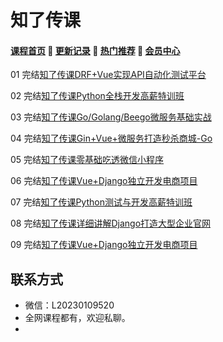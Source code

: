 # 知了传课

#### [**课程首页**](../../README.md) 💖 [**更新记录**](./gxjl-2023.md) 💖 [**热门推荐**](./rmtj.md) 💖 [**会员中心**](./vip.md)

01 完结[知了传课DRF+Vue实现API自动化测试平台](https://study.163.com/course/introduction.htm?courseId=1210028051)

02 完结[知了传课Python全栈开发高薪特训班](https://study.163.com/course/introduction.htm?courseId=1004504016)

03 完结[知了传课Go/Golang/Beego微服务基础实战](https://study.163.com/course/introduction/1209977452.htm)

04 完结[知了传课Gin+Vue+微服务打造秒杀商城-Go](https://study.163.com/course/introduction/1210803856.htm)

05 完结[知了传课零基础吃透微信小程序](https://study.163.com/course/introduction.htm?courseId=1006226013)

06 完结[知了传课Vue+Django独立开发电商项目](https://study.163.com/course/introduction.htm?courseId=1209490803)

07 完结[知了传课Python测试与开发高薪特训班](https://study.163.com/course/introduction.htm?courseId=1209351817)

08 完结[知了传课详细讲解Django打造大型企业官网](https://study.163.com/course/introduction.htm?courseId=1005084022)

09 完结[知了传课Vue+Django独立开发电商项目](https://study.163.com/course/introduction.htm?courseId=1209490803)

## 联系方式

-  微信：L20230109520
-  全网课程都有，欢迎私聊。
-   